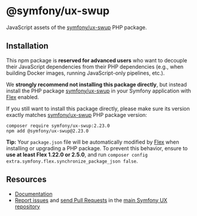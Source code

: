 # @symfony/ux-swup

JavaScript assets of the [symfony/ux-swup](https://packagist.org/packages/symfony/ux-swup) PHP package.

## Installation

This npm package is **reserved for advanced users** who want to decouple their JavaScript dependencies from their PHP dependencies (e.g., when building Docker images, running JavaScript-only pipelines, etc.).

We **strongly recommend not installing this package directly**, but instead  install the PHP package [symfony/ux-swup](https://packagist.org/packages/symfony/ux-swup) in your Symfony application with [Flex](https://github.com/symfony/flex) enabled.

If you still want to install this package directly, please make sure its version exactly matches [symfony/ux-swup](https://packagist.org/packages/symfony/ux-swup) PHP package version:
```shell
composer require symfony/ux-swup:2.23.0
npm add @symfony/ux-swup@2.23.0
```

**Tip:** Your `package.json` file will be automatically modified by [Flex](https://github.com/symfony/flex) when installing or upgrading a PHP package. To prevent this behavior, ensure to **use at least Flex 1.22.0 or 2.5.0**, and run `composer config extra.symfony.flex.synchronize_package_json false`.

## Resources

-   [Documentation](https://symfony.com/bundles/ux-swup/current/index.html)
-   [Report issues](https://github.com/symfony/ux/issues) and
    [send Pull Requests](https://github.com/symfony/ux/pulls)
    in the [main Symfony UX repository](https://github.com/symfony/ux)
